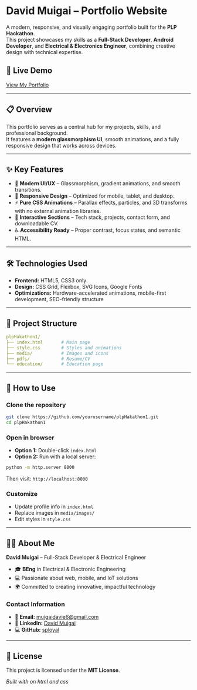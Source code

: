 # David Muigai – Portfolio Website

A modern, responsive, and visually engaging portfolio built for the **PLP Hackathon**.  
This project showcases my skills as a **Full-Stack Developer**, **Android Developer**, and **Electrical & Electronics Engineer**, combining creative design with technical expertise.

## 🚀 Live Demo
[View My Portfolio](https://your-portfolio-url.com)  


---

## 📋 Overview
This portfolio serves as a central hub for my projects, skills, and professional background.  
It features a **modern glassmorphism UI**, smooth animations, and a fully responsive design that works across devices.

---

## ✨ Key Features
- 🎨 **Modern UI/UX** – Glassmorphism, gradient animations, and smooth transitions.  
- 📱 **Responsive Design** – Optimized for mobile, tablet, and desktop.  
- ⚡ **Pure CSS Animations** – Parallax effects, particles, and 3D transforms with no external animation libraries.  
- 🧩 **Interactive Sections** – Tech stack, projects, contact form, and downloadable CV.  
- ♿ **Accessibility Ready** – Proper contrast, focus states, and semantic HTML.

---

## 🛠 Technologies Used
- **Frontend:** HTML5, CSS3 only 
- **Design:** CSS Grid, Flexbox, SVG Icons, Google Fonts  
- **Optimizations:** Hardware-accelerated animations, mobile-first development, SEO-friendly structure

---



## 📂 Project Structure
```yaml
plpHakathon1/
├── index.html       # Main page
├── style.css        # Styles and animations
├── media/           # Images and icons
├── pdfs/            # Resume/CV
└── education/       # Education page
```
---
## 📌 How to Use

### Clone the repository
```bash
git clone https://github.com/yourusername/plpHakathon1.git
cd plpHakathon1
```

### Open in browser
- **Option 1:** Double-click `index.html`
- **Option 2:** Run with a local server:
```bash
python -m http.server 8000
```
Then visit: `http://localhost:8000`

### Customize
- Update profile info in `index.html`
- Replace images in `media/images/`
- Edit styles in `style.css`

---

## 👨‍💻 About Me

**David Muigai** – Full-Stack Developer & Electrical Engineer

- 🎓 **BEng** in Electrical & Electronic Engineering
- 💻 Passionate about web, mobile, and IoT solutions
- 🌍 Committed to creating innovative, impactful technology

### Contact Information
- 📩 **Email:** muigaidavie6@gmail.com
- 🔗 **LinkedIn:** [David Muigai](https://www.linkedin.com/in/david-muigai-b79818323/)
- 💻 **GitHub:** [sployal](https://github.com/sployal)

---

## 📜 License

This project is licensed under the **MIT License**.



*Built with on html and css*
